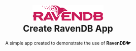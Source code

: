 <h1 align="center">
  <img src="https://github.com/zangassis/ravendb-shop-app/blob/main/img/raven_logo.png?raw=true" width="224px"/><br/>
  Create RavenDB App
</h1>

<p align="center">A simple app created to demonstrate the use of <b>RavenDB🐦</b></p>
